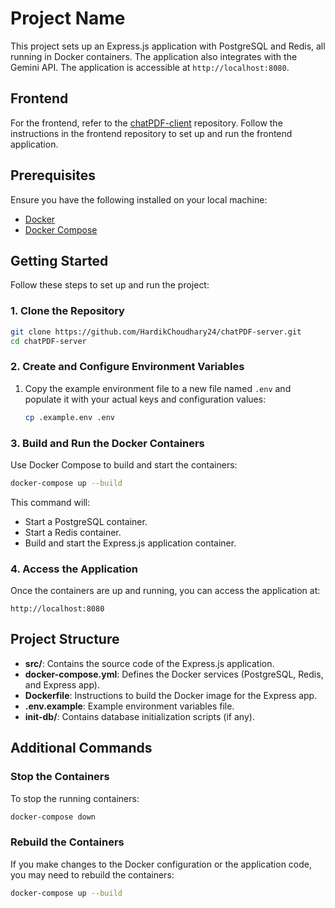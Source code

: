 # Project Name

This project sets up an Express.js application with PostgreSQL and Redis, all running in Docker containers. The application also integrates with the Gemini API. The application is accessible at `http://localhost:8080`.

## Frontend

For the frontend, refer to the [chatPDF-client](https://github.com/HardikChoudhary24/chatPDF-client) repository. Follow the instructions in the frontend repository to set up and run the frontend application.

## Prerequisites

Ensure you have the following installed on your local machine:

- [Docker](https://www.docker.com/get-started)
- [Docker Compose](https://docs.docker.com/compose/install/)

## Getting Started

Follow these steps to set up and run the project:

### 1. Clone the Repository

```bash
git clone https://github.com/HardikChoudhary24/chatPDF-server.git
cd chatPDF-server
```

### 2. Create and Configure Environment Variables

1. Copy the example environment file to a new file named `.env` and populate it with your actual keys and configuration values:

    ```bash
    cp .example.env .env
    ```

### 3. Build and Run the Docker Containers

Use Docker Compose to build and start the containers:

```bash
docker-compose up --build
```

This command will:

- Start a PostgreSQL container.
- Start a Redis container.
- Build and start the Express.js application container.

### 4. Access the Application

Once the containers are up and running, you can access the application at:

```
http://localhost:8080
```

## Project Structure

- **src/**: Contains the source code of the Express.js application.
- **docker-compose.yml**: Defines the Docker services (PostgreSQL, Redis, and Express app).
- **Dockerfile**: Instructions to build the Docker image for the Express app.
- **.env.example**: Example environment variables file.
- **init-db/**: Contains database initialization scripts (if any).

## Additional Commands

### Stop the Containers

To stop the running containers:

```bash
docker-compose down
```

### Rebuild the Containers

If you make changes to the Docker configuration or the application code, you may need to rebuild the containers:

```bash
docker-compose up --build
```
